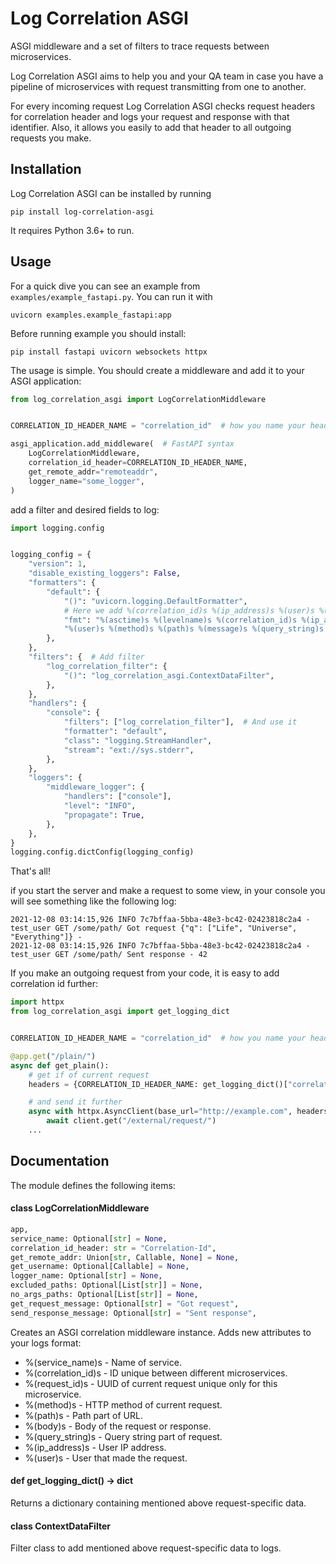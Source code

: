 # Log Correlation ASGI

ASGI middleware and a set of filters to trace requests between microservices.

Log Correlation ASGI aims to help you and your QA team in case you have a pipeline
of microservices with request transmitting from one to another.

For every incoming request Log Correlation ASGI checks request headers for correlation
header and logs your request and response with that identifier. Also, it allows you
easily to add that header to all outgoing requests you make.


## Installation

Log Correlation ASGI can be installed by running

    pip install log-correlation-asgi

It requires Python 3.6+ to run.

## Usage

For a quick dive you can see an example from `examples/example_fastapi.py`.
You can run it with

    uvicorn examples.example_fastapi:app

Before running example you should install:

    pip install fastapi uvicorn websockets httpx

The usage is simple. You should create a middleware and add it to your ASGI
application:

```python
from log_correlation_asgi import LogCorrelationMiddleware


CORRELATION_ID_HEADER_NAME = "correlation_id"  # how you name your header

asgi_application.add_middleware(  # FastAPI syntax
    LogCorrelationMiddleware,
    correlation_id_header=CORRELATION_ID_HEADER_NAME,
    get_remote_addr="remoteaddr",
    logger_name="some_logger",
)
```

add a filter and desired fields to log:

```python
import logging.config


logging_config = {
    "version": 1,
    "disable_existing_loggers": False,
    "formatters": {
        "default": {
            "()": "uvicorn.logging.DefaultFormatter",
            # Here we add %(correlation_id)s %(ip_address)s %(user)s %(method)s %(path)s %(query_string)s %(body)s fields
            "fmt": "%(asctime)s %(levelname)s %(correlation_id)s %(ip_address)s "
            "%(user)s %(method)s %(path)s %(message)s %(query_string)s %(body)s",
        },
    },
    "filters": {  # Add filter
        "log_correlation_filter": {
            "()": "log_correlation_asgi.ContextDataFilter",
        },
    },
    "handlers": {
        "console": {
            "filters": ["log_correlation_filter"],  # And use it
            "formatter": "default",
            "class": "logging.StreamHandler",
            "stream": "ext://sys.stderr",
        },
    },
    "loggers": {
        "middleware_logger": {
            "handlers": ["console"],
            "level": "INFO",
            "propagate": True,
        },
    },
}
logging.config.dictConfig(logging_config)
```

That's all!

if you start the server and make a request to some view, in your console you will see
something like the following log:

```console
2021-12-08 03:14:15,926 INFO 7c7bffaa-5bba-48e3-bc42-02423818c2a4 - test_user GET /some/path/ Got request {"q": ["Life", "Universe", "Everything"]} -
2021-12-08 03:14:15,926 INFO 7c7bffaa-5bba-48e3-bc42-02423818c2a4 - test_user GET /some/path/ Sent response - 42
```

If you make an outgoing request from your code, it is easy to add correlation id further:

```python
import httpx
from log_correlation_asgi import get_logging_dict


CORRELATION_ID_HEADER_NAME = "correlation_id"  # how you name your header

@app.get("/plain/")
async def get_plain():
    # get if of current request
    headers = {CORRELATION_ID_HEADER_NAME: get_logging_dict()["correlation_id"]}

    # and send it further
    async with httpx.AsyncClient(base_url="http://example.com", headers=headers) as client:
        await client.get("/external/request/")
    ...
```

## Documentation

The module defines the following items:

#### class LogCorrelationMiddleware
```python
app,
service_name: Optional[str] = None,
correlation_id_header: str = "Correlation-Id",
get_remote_addr: Union[str, Callable, None] = None,
get_username: Optional[Callable] = None,
logger_name: Optional[str] = None,
excluded_paths: Optional[List[str]] = None,
no_args_paths: Optional[List[str]] = None,
get_request_message: Optional[str] = "Got request",
send_response_message: Optional[str] = "Sent response",
```

Creates an ASGI correlation middleware instance. Adds new attributes to your logs format:
- %(service_name)s - Name of service.
- %(correlation_id)s - ID unique between different microservices.
- %(request_id)s - UUID of current request unique only for this microservice.
- %(method)s - HTTP method of current request.
- %(path)s - Path part of URL.
- %(body)s - Body of the request or response.
- %(query_string)s - Query string part of request.
- %(ip_address)s - User IP address.
- %(user)s - User that made the request.

#### def get_logging_dict() -> dict

Returns a dictionary containing mentioned above request-specific data.

#### class ContextDataFilter

Filter class to add mentioned above request-specific data to logs.
